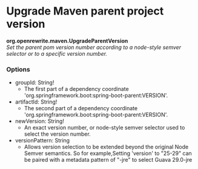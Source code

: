 # Upgrade Maven parent project version

**org.openrewrite.maven.UpgradeParentVersion**  
_Set the parent pom version number according to a node-style semver selector or to a specific version number._

### Options

* groupId: String!
  * The first part of a dependency coordinate 'org.springframework.boot:spring-boot-parent:VERSION'.
* artifactId: String!
  * The second part of a dependency coordinate 'org.springframework.boot:spring-boot-parent:VERSION'.
* newVersion: String!
  * An exact version number, or node-style semver selector used to select the version number.
* versionPattern: String
  * Allows version selection to be extended beyond the original Node Semver semantics. So for example,Setting 'version' to "25-29" can be paired with a metadata pattern of "-jre" to select Guava 29.0-jre

